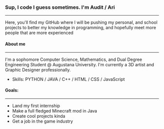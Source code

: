 ### Sup, I code I guess sometimes. I'm Audit / Ari
------------------
Here, you'll find my GitHub where I will be pushing my personal, and school projects to better my knowledge in programming, and hopefully meet more people that are more experienced
#### About me
----
I'm a sophomore Computer Science, Mathematics, and Dual Degree Engineering Student @ Augustana University. I'm currently a 3D artist and Graphic Designer professionally.

- Skills: PYTHON / JAVA / C++ / HTML / CSS / JavaScript
#### Goals:
---
- Land my first internship
- Make a full fledged Minecraft mod in Java
- Create cool projects kinda
- Get a job in the game industry
